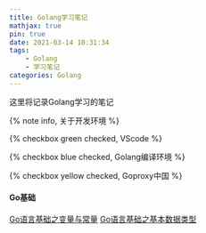 ```yaml
---
title: Golang学习笔记
mathjax: true
pin: true
date: 2021-03-14 10:31:34
tags:     
    - Golang    
    - 学习笔记
categories: Golang
---
```


这里将记录Golang学习的笔记

{% note info, 关于开发环境 %}

{% checkbox green checked, VScode %}

{% checkbox blue checked, Golang编译环境 %}

{% checkbox yellow checked, Goproxy中国 %}
<!--more-->

#### Go基础

[Go语言基础之变量与常量](https://www.niuwx.cn/Go%E8%AF%AD%E8%A8%80%E5%9F%BA%E7%A1%80%E4%B9%8B%E5%8F%98%E9%87%8F%E4%B8%8E%E5%B8%B8%E9%87%8F/)
[Go语言基础之基本数据类型](https://www.niuwx.cn/Go%E8%AF%AD%E8%A8%80%E5%9F%BA%E7%A1%80%E4%B9%8B%E5%9F%BA%E6%9C%AC%E6%95%B0%E6%8D%AE%E7%B1%BB%E5%9E%8B/)
